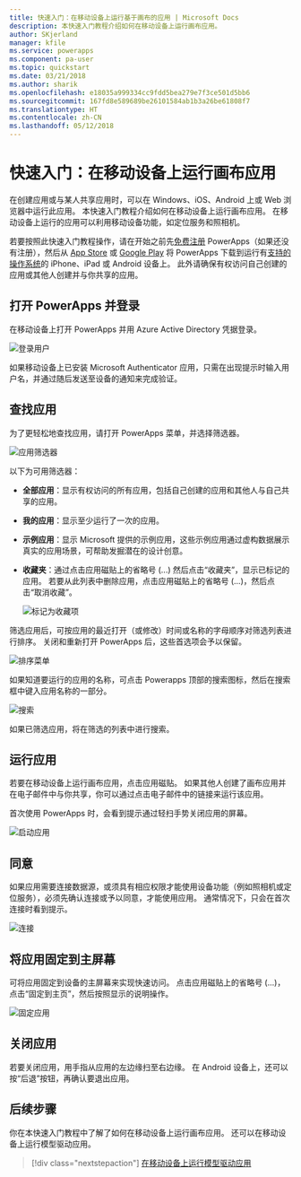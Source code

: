 ```yaml
---
title: 快速入门：在移动设备上运行基于画布的应用 | Microsoft Docs
description: 本快速入门教程介绍如何在移动设备上运行画布应用。
author: SKjerland
manager: kfile
ms.service: powerapps
ms.component: pa-user
ms.topic: quickstart
ms.date: 03/21/2018
ms.author: sharik
ms.openlocfilehash: e18035a999334cc9fdd5bea279e7f3ce501d5bb6
ms.sourcegitcommit: 167fd8e589689be26101584ab1b3a26be61808f7
ms.translationtype: HT
ms.contentlocale: zh-CN
ms.lasthandoff: 05/12/2018
---
```

# <a name="quickstart-run-a-canvas-app-on-a-mobile-device"></a>快速入门：在移动设备上运行画布应用
在创建应用或与某人共享应用时，可以在 Windows、iOS、Android 上或 Web 浏览器中运行此应用。 本快速入门教程介绍如何在移动设备上运行画布应用。 在移动设备上运行的应用可以利用移动设备功能，如定位服务和照相机。

若要按照此快速入门教程操作，请在开始之前先[免费注册](https://web.powerapps.com/signup?redirect=marketing&email=) PowerApps（如果还没有注册），然后从 [App Store](https://itunes.apple.com/app/powerapps/id1047318566?mt=8) 或 [Google Play](https://play.google.com/store/apps/details?id=com.microsoft.msapps) 将 PowerApps 下载到运行有[支持的操作系统](../maker/canvas-apps/limits-and-config.md)的 iPhone、iPad 或 Android 设备上。 此外请确保有权访问自己创建的应用或其他人创建并与你共享的应用。

## <a name="open-powerapps-and-sign-in"></a>打开 PowerApps 并登录
在移动设备上打开 PowerApps 并用 Azure Active Directory 凭据登录。

![登录用户](./media/run-app-client/run-client-login.png)

如果移动设备上已安装 Microsoft Authenticator 应用，只需在出现提示时输入用户名，并通过随后发送至设备的通知来完成验证。

## <a name="find-the-app"></a>查找应用
为了更轻松地查找应用，请打开 PowerApps 菜单，并选择筛选器。

![应用筛选器](./media/run-app-client/filter-menu.png)

以下为可用筛选器：

* **全部应用**：显示有权访问的所有应用，包括自己创建的应用和其他人与自己共享的应用。

* **我的应用**：显示至少运行了一次的应用。

* **示例应用**：显示 Microsoft 提供的示例应用，这些示例应用通过虚构数据展示真实的应用场景，可帮助发掘潜在的设计创意。

* **收藏夹**：通过点击应用磁贴上的省略号 (...) 然后点击“收藏夹”，显示已标记的应用。 若要从此列表中删除应用，点击应用磁贴上的省略号 (...)，然后点击“取消收藏”。

    ![标记为收藏项](./media/run-app-client/favorite.png)

筛选应用后，可按应用的最近打开（或修改）时间或名称的字母顺序对筛选列表进行排序。 关闭和重新打开 PowerApps 后，这些首选项会予以保留。

![排序菜单](./media/run-app-client/sort-menu.png)

如果知道要运行的应用的名称，可点击 Powerapps 顶部的搜索图标，然后在搜索框中键入应用名称的一部分。

![搜索](./media/run-app-client/search.png)

如果已筛选应用，将在筛选的列表中进行搜索。

## <a name="run-an-app"></a>运行应用
若要在移动设备上运行画布应用，点击应用磁贴。 如果其他人创建了画布应用并在电子邮件中与你共享，你可以通过点击电子邮件中的链接来运行该应用。

首次使用 PowerApps 时，会看到提示通过轻扫手势关闭应用的屏幕。

![启动应用](./media/run-app-client/run-client-app.png)

## <a name="give-consent"></a>同意
如果应用需要连接数据源，或须具有相应权限才能使用设备功能（例如照相机或定位服务），必须先确认连接或予以同意，才能使用应用。 通常情况下，只会在首次连接时看到提示。

![连接](./media/run-app-client/app-connection.png)

## <a name="pin-an-app-to-the-home-screen"></a>将应用固定到主屏幕
可将应用固定到设备的主屏幕来实现快速访问。 点击应用磁贴上的省略号 (...)，点击“固定到主页”，然后按照显示的说明操作。

![固定应用](./media/run-app-client/run-client-pin.png)

## <a name="close-an-app"></a>关闭应用
若要关闭应用，用手指从应用的左边缘扫至右边缘。 在 Android 设备上，还可以按“后退”按钮，再确认要退出应用。

## <a name="next-steps"></a>后续步骤
你在本快速入门教程中了解了如何在移动设备上运行画布应用。 还可以在移动设备上运行模型驱动应用。

> [!div class="nextstepaction"]
> [在移动设备上运行模型驱动应用](run-app-client-model-driven.md)
